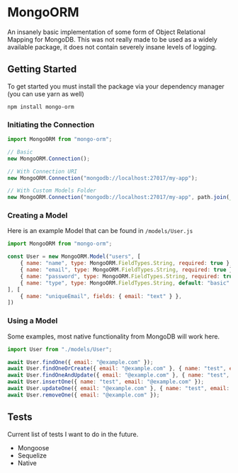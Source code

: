 # MongoORM

An insanely basic implementation of some form of Object Relational Mapping for MongoDB. This was not really made to be used as a widely available package, it does not contain severely insane levels of logging. 

## Getting Started

To get started you must install the package via your dependency manager (you can use yarn as well)

`npm install mongo-orm`

### Initiating the Connection

```js
import MongoORM from "mongo-orm";

// Basic
new MongoORM.Connection();

// With Connection URI
new MongoORM.Connection("mongodb://localhost:27017/my-app");

// With Custom Models Folder
new MongoORM.Connection("mongodb://localhost:27017/my-app", path.join(__dirname, "path/to/models"));
```

### Creating a Model

Here is an example Model that can be found in `/models/User.js`
```js
import MongoORM from "mongo-orm";

const User = new MongoORM.Model("users", [
    { name: "name", type: MongoORM.FieldTypes.String, required: true },
    { name: "email", type: MongoORM.FieldTypes.String, required: true },
    { name: "password", type: MongoORM.FieldTypes.String, required: true },
    { name: "type", type: MongoORM.FieldTypes.String, default: "basic" },
], [ 
    { name: "uniqueEmail", fields: { email: "text" } },
])
```

### Using a Model

Some examples, most native functionality from MongoDB will work here.
```js
import User from "./models/User";

await User.findOne({ email: "@example.com" });
await User.findOneOrCreate({ email: "@example.com" }, { name: "test", email: "@example.com" });
await User.findOneAndUpdate({ email: "@example.com" }, { name: "test", email: "new@example.com" }, "$set");
await User.insertOne({ name: "test", email: "@example.com" });
await User.updateOne({ email: "@example.com" }, { name: "test", email: "new@example.com" }, "$set");
await User.removeOne({ email: "@example.com" });
```

## Tests

Current list of tests I want to do in the future.
- Mongoose
- Sequelize
- Native